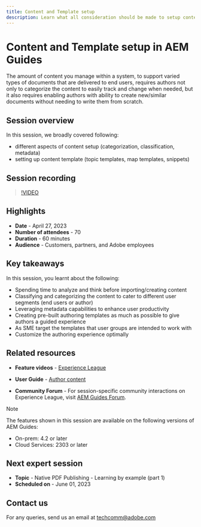 ```yaml
---
title: Content and Template setup
description: Learn what all consideration should be made to setup content and templates in AEM Guides.
---
```

# Content and Template setup in AEM Guides

The amount of content you manage within a system, to support varied types of documents that are delivered to end users, requires authors not only to categorize the content to easily track and change when needed, but it also requires enabling authors with ability to create new/similar documents without needing to write them from scratch. 


## Session overview

In this session, we broadly covered following:
- different aspects of content setup (categorization, classification, metadata)
- setting up content template (topic templates, map templates, snippets)



## Session recording

>[!VIDEO](https://video.tv.adobe.com/v/3419004/guides-templates-author-templates?quality=12&learn=on)


## Highlights

- **Date** - April 27, 2023 
- **Number of attendees** - 70
- **Duration** - 60 minutes
- **Audience** - Customers, partners, and Adobe employees


## Key takeaways

In this session, you learnt about the following:
- Spending time to analyze and think before importing/creating content 
- Classifying and categorizing the content to cater to different user segments (end users or author)
- Leveraging metadata capabilities to enhance user productivity
- Creating pre-built authoring templates as much as possible to give authors a guided experience
- As SME target the templates that user groups are intended to work with
- Customize the authoring experience optimally

 

## Related resources 

- **Feature videos** -  [Experience League](https://experienceleague.adobe.com/docs/experience-manager-guides-learn/videos/advanced-user-guide/folder-profiles.html) 
 
- **User Guide** - [Author content](https://help.adobe.com/en_US/xml-documentation-for-adobe-experience-manager/index.html#t=DXML-master-map%2Freports-intro.html)
 
- **Community Forum** - For session-specific community interactions on Experience League, visit  [AEM Guides Forum](https://experienceleaguecommunities.adobe.com/t5/experience-manager-guides/bd-p/xml-documentation-discussions).

>[!NOTE]
>
> The features shown in this session are available on the following versions of AEM Guides:
> - On-prem: 4.2 or later
> - Cloud Services: 2303 or later


## Next expert session 

- **Topic** - Native PDF Publishing - Learning by example (part 1)
- **Scheduled on** - June 01, 2023


## Contact us

For any queries, send us an email at <techcomm@adobe.com>
